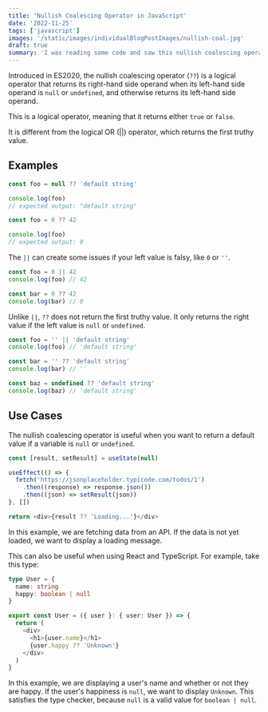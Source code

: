 ```yaml
---
title: 'Nullish Coalescing Operator in JavaScript'
date: '2022-11-25'
tags: ['javascript']
images: '/static/images/individualBlogPostImages/nullish-coal.jpg'
draft: true
summary: 'I was reading some code and saw this nullish coalescing operator (??) which I had never seen these before, so I decided to look them up and write a blog post about them. I have always used the logical OR (||) operator to check for null or undefined values, but I learned that there is a better way to do it.'
---
```


Introduced in ES2020, the nullish coalescing operator (`??`) is a logical operator that returns its right-hand side operand when its left-hand side operand is `null` or `undefined`, and otherwise returns its left-hand side operand.

This is a logical operator, meaning that it returns either `true` or `false`.

It is different from the logical OR (||) operator, which returns the first truthy value.

## Examples

```js
const foo = null ?? 'default string'

console.log(foo)
// expected output: "default string"
```

```js
const foo = 0 ?? 42

console.log(foo)
// expected output: 0
```

The `||` can create some issues if your left value is falsy, like `0` or `''`.

```js
const foo = 0 || 42
console.log(foo) // 42

const bar = 0 ?? 42
console.log(bar) // 0
```

Unlike `||`, `??` does not return the first truthy value. It only returns the right value if the left value is `null` or `undefined`.

```js
const foo = '' || 'default string'
console.log(foo) // 'default string'

const bar = '' ?? 'default string'
console.log(bar) // ''

const baz = undefined ?? 'default string'
console.log(baz) // 'default string'
```

## Use Cases

The nullish coalescing operator is useful when you want to return a default value if a variable is `null` or `undefined`.

```js
const [result, setResult] = useState(null)

useEffect(() => {
  fetch('https://jsonplaceholder.typicode.com/todos/1')
    .then((response) => response.json())
    .then((json) => setResult(json))
}, [])

return <div>{result ?? 'Loading...'}</div>
```

In this example, we are fetching data from an API. If the data is not yet loaded, we want to display a loading message.

This can also be useful when using React and TypeScript. For example, take this type:

```ts
type User = {
  name: string
  happy: boolean | null
}

export const User = ({ user }: { user: User }) => {
  return (
    <div>
      <h1>{user.name}</h1>
      {user.happy ?? 'Unknown'}
    </div>
  )
}
```

In this example, we are displaying a user's name and whether or not they are happy. If the user's happiness is `null`, we want to display `Unknown`. This satisfies the type checker, because `null` is a valid value for `boolean | null`.
